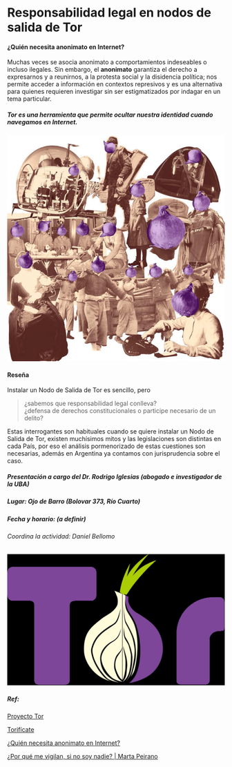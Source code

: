 # Responsabilidad legal en nodos de salida de Tor

#### ¿Quién necesita anonimato en Internet?

Muchas veces se asocia anonimato a comportamientos indeseables o incluso ilegales. Sin embargo, el **anonimato** garantiza el derecho a expresarnos y a reunirnos, a la protesta social y la disidencia política; nos permite acceder a información en contextos represivos y es una alternativa para quienes requieren investigar sin ser estigmatizados por indagar en un tema particular.

##### Tor es una herramienta que permite ocultar nuestra identidad cuando navegamos en Internet.

![](quienes_usan_tor.jpg)

#### Reseña

Instalar un Nodo de Salida de Tor es sencillo, pero

> ¿sabemos que responsabilidad legal conlleva?  
> ¿defensa de derechos constitucionales o participe necesario de un delito?

Estas interrogantes son habituales cuando se quiere instalar un Nodo de Salida de Tor, existen muchísimos mitos y las legislaciones son distintas en cada País, por eso el análisis pormenorizado de estas cuestiones son necesarias, además en Argentina ya contamos con jurisprudencia sobre el caso.

##### Presentación a cargo del Dr. Rodrigo Iglesias (abogado e investigador de la UBA)

##### Lugar: Ojo de Barro (Bolovar 373, Río Cuarto)

##### Fecha y horario: (a definir)

###### Coordina la actividad: Daniel Bellomo

![](Tor-logo.svg)

##### Ref:
[Proyecto Tor](https://www.torproject.org)

[Torifícate](https://tor.derechosdigitales.org)

[¿Quién necesita anonimato en Internet?](https://tor.derechosdigitales.org/materiales/materiales/quien_necesita_tor.png)

[¿Por qué me vigilan, si no soy nadie? | Marta Peirano](https://hooktube.com/watch?v=NPE7i8wuupk)
